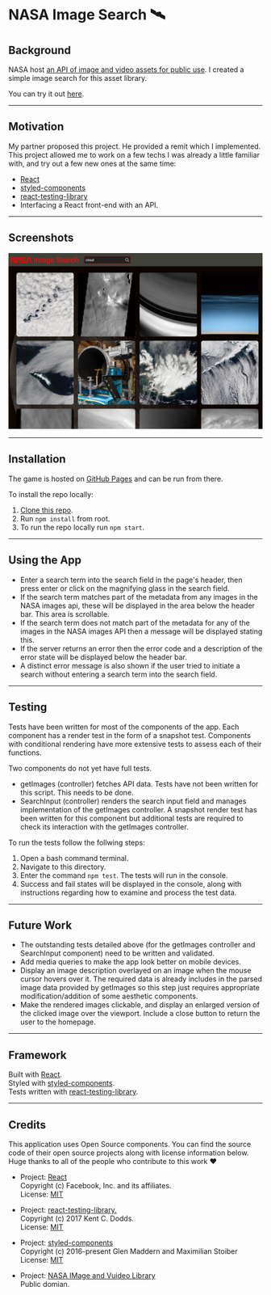 # NASA Image Search 🛰️

## Background

NASA host [an API of image and video assets for public use](https://api.nasa.gov/). I created a simple image search for this asset library.

You can try it out [here](https://gummicode.github.io/nasa-image-search/).

---

## Motivation

My partner proposed this project. He provided a remit which I implemented. This project allowed me to work on a few techs I was already a little familiar with, and try out a few new ones at the same time:

- [React](https://reactjs.org/)
- [styled-components](https://styled-components.com/)
- [react-testing-library](https://github.com/testing-library/react-testing-library)
- Interfacing a React front-end with an API.

---

## Screenshots

![Screenshot of the search engine. The term 'cloud' has been searched. Images related to this are shown, in a grid; most are aerial views of clouds.](/readme_images/desktop_screenshot_1.png)

---

## Installation

The game is hosted on [GitHub Pages](https://gummicode.github.io/nasa-image-search/) and can be run from there.

To install the repo locally:
1. [Clone this repo](https://docs.github.com/en/free-pro-team@latest/github/creating-cloning-and-archiving-repositories/cloning-a-repository).
2. Run `npm install` from root.
3. To run the repo locally run `npm start`.

---

## Using the App

- Enter a search term into the search field in the page's header, then press enter or click on the magnifying glass in the search field.
- If the search term matches part of the metadata from any images in the NASA images api, these will be displayed in the area below the header bar. This area is scrollable.
- If the search term does not match part of the metadata for any of the images in the NASA images API then a message will be displayed stating this.
- If the server returns an error then the error code and a description of the error state will be displayed below the header bar.
- A distinct error message is also shown if the user tried to initiate a search without entering a search term into the search field.

---

## Testing

Tests have been written for most of the components of the app. Each component has a render test in the form of a snapshot test. Components with conditional rendering have more extensive tests to assess each of their functions.

Two components do not yet have full tests.

- getImages (controller) fetches API data. Tests have not been written for this script. This needs to be done.
- SearchInput (controller) renders the search input field and manages implementation of the getImages controller. A snapshot render test has been written for this component but additional tests are required to check its interaction with the getImages controller.


To run the tests follow the follwing steps:

1. Open a bash command terminal.
2. Navigate to this directory.
3. Enter the command ```npm test```. The tests will run in the console.
4. Success and fail states will be displayed in the console, along with instructions regarding how to examine and process the test data.

---

## Future Work

- The outstanding tests detailed above (for the getImages controller and SearchInput component) need to be written and validated.
- Add media queries to make the app look better on mobile devices.
- Display an image description overlayed on an image when the mouse cursor hovers over it. The required data is already includes in the parsed image data provided by getImages so this step just requires appropriate modification/addition of some aesthetic components.
- Make the rendered images clickable, and display an enlarged version of the clicked image over the viewport. Include a close button to return the user to the homepage.

---

## Framework

Built with [React](https://github.com/facebook/react).  
Styled with [styled-components](https://styled-components.com/).  
Tests written with [react-testing-library](https://github.com/testing-library/react-testing-library).

---

## Credits

This application uses Open Source components. You can find the source code of their open source projects along with license information below. Huge thanks to all of the people who contribute to this work ❤️️ 

- Project: [React](https://github.com/facebook/react)  
Copyright (c) Facebook, Inc. and its affiliates.  
License: [MIT](https://github.com/facebook/react/blob/master/LICENSE)

- Project: [react-testing-library.](https://github.com/testing-library/react-testing-library)  
Copyright (c) 2017 Kent C. Dodds.  
License: [MIT](https://github.com/testing-library/react-testing-library/blob/master/LICENSE)

- Project: [styled-components](https://github.com/styled-components/styled-components)  
Copyright (c) 2016-present Glen Maddern and Maximilian Stoiber  
License: [MIT](https://github.com/facebook/react/blob/master/LICENSE)

- Project: [NASA IMage and Vuideo Library](https://api.nasa.gov/)  
Public domian.
